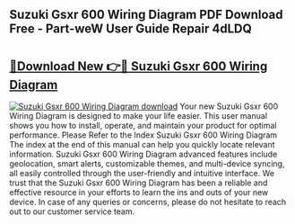 ## Suzuki Gsxr 600 Wiring Diagram PDF Download Free - Part-weW User Guide Repair 4dLDQ

# <h2><a href="http://dfrpyjg.blite.top/?on=Suzuki+Gsxr+600+Wiring+Diagram">🔗Download New 👉🔴 Suzuki Gsxr 600 Wiring Diagram</a></h2>

[![Suzuki Gsxr 600 Wiring Diagram download](https://i.imgur.com/lujVjoI.png)](http://dfrpyjg.blite.top/?on=Suzuki+Gsxr+600+Wiring+Diagram)
Your new Suzuki Gsxr 600 Wiring Diagram is designed to make your life easier. This user manual shows you how to install, operate, and maintain your product for optimal performance. Please Refer to the Index Suzuki Gsxr 600 Wiring Diagram The index at the end of this manual can help you quickly locate relevant information. Suzuki Gsxr 600 Wiring Diagram advanced features include geolocation, smart alerts, customizable themes, and multi-device syncing, all easily controlled through the user-friendly and intuitive interface. We trust that the Suzuki Gsxr 600 Wiring Diagram has been a reliable and effective resource in your efforts to learn the ins and outs of your new device. In case of any queries or concerns, please do not hesitate to reach out to our customer service team.
